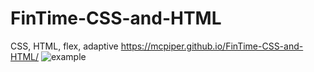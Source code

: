 # FinTime-CSS-and-HTML
CSS, HTML, flex, adaptive
https://mcpiper.github.io/FinTime-CSS-and-HTML/
![example](https://user-images.githubusercontent.com/66990552/134803258-df0da39b-68fa-4787-86a9-208919613f94.jpg)
